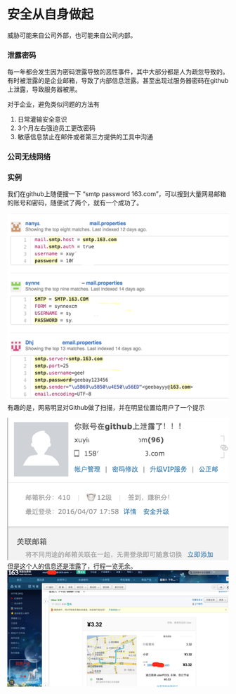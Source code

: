 # 安全从自身做起

威胁可能来自公司外部，也可能来自公司内部。

### 泄露密码

每一年都会发生因为密码泄露导致的恶性事件，其中大部分都是人为疏忽导致的。有时被泄露的是企业邮箱，导致了内部信息泄露。甚至出现过服务器密码在github上泄露，导致服务器被黑。

对于企业，避免类似问题的方法有

1. 日常灌输安全意识
2. 3个月左右强迫员工更改密码
3. 敏感信息禁止在邮件或者第三方提供的工具中沟通

### 公司无线网络

### 实例

我们在github上随便搜一下 “smtp password 163.com”，可以搜到大量网易邮箱的账号和密码，随便试了两个，就有一个成功了。

![邮件泄露](mail_leak1.png)
有趣的是，网易明显对Github做了扫描，并在明显位置给用户了一个提示

![邮件泄露](mail_leak2.png)
但是这个人的信息还是泄露了，行程一览无余。
![邮件泄露](mail_leak3.png)
